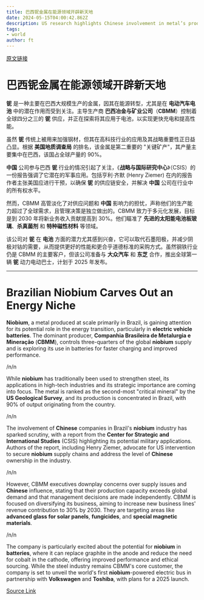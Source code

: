 ```yaml
---
title: 巴西铌金属在能源领域开辟新天地
date: 2024-05-15T04:00:42.862Z
description: US research highlights Chinese involvement in metal’s production
tags: 
- world
author: ft
---
```


[原文链接](https://ft.com/content/486100f4-5016-4bc4-b5a8-cd4ef9a19181)

# 巴西铌金属在能源领域开辟新天地

**铌** 是一种主要在巴西大规模生产的金属，因其在能源转型，尤其是在 **电动汽车电池** 中的潜在作用而受到关注。主导生产商 **巴西冶金与矿业公司**（**CBMM**）控制着全球四分之三的 **铌** 供应，并正在探索将其应用于电池，以实现更快充电和提高性能。

虽然 **铌** 传统上被用来加强钢材，但其在高科技行业的应用及其战略重要性正日益凸显。根据 **美国地质调查局** 的排名，该金属是第二重要的 "关键矿产"，其产量主要集中在巴西，该国占全球产量的 90%。

**中国** 公司参与巴西 **铌** 行业的情况引起了关注，《**战略与国际研究中心**》（CSIS）的一份报告强调了它潜在的军事应用。包括亨利·齐默 (Henry Ziemer) 在内的报告作者主张美国应进行干预，以确保 **铌** 的供应链安全，并解决 **中国** 公司在行业中的所有权水平。

然而，CBMM 高管淡化了对供应问题和 **中国** 影响力的担忧，声称他们的生产能力超过了全球需求，且管理决策是独立做出的。CBMM 致力于多元化发展，目标是到 2030 年将新业务收入贡献提高到 30%。他们瞄准了 **先进的太阳能电池板玻璃**、**杀真菌剂** 和 **特种磁性材料** 等领域。

该公司对 **铌** 在 **电池** 方面的潜力尤其感到兴奋，它可以取代石墨阳极，并减少阴极对钴的需要，从而提供更好的性能和更合乎道德标准的采购方式。虽然钢铁行业仍是 CBMM 的主要客户，但该公司准备与 **大众汽车** 和 **东芝** 合作，推出全球第一辆 **铌** 动力电动巴士，计划于 2025 年发布。

---

# Brazilian Niobium Carves Out an Energy Niche 

**Niobium**, a metal produced at scale primarily in Brazil, is gaining attention for its potential role in the energy transition, particularly in **electric vehicle batteries**. The dominant producer, **Companhia Brasileira de Metalurgia e Mineração** (**CBMM**), controls three-quarters of the global **niobium** supply and is exploring its use in batteries for faster charging and improved performance. 

/n/n

While **niobium** has traditionally been used to strengthen steel, its applications in high-tech industries and its strategic importance are coming into focus. The metal is ranked as the second-most "critical mineral" by the **US Geological Survey**, and its production is concentrated in Brazil, with 90% of output originating from the country. 

/n/n

The involvement of **Chinese** companies in Brazil's **niobium** industry has sparked scrutiny, with a report from the **Center for Strategic and International Studies** (CSIS) highlighting its potential military applications. Authors of the report, including Henry Ziemer, advocate for US intervention to secure **niobium** supply chains and address the level of **Chinese** ownership in the industry. 

/n/n

However, CBMM executives downplay concerns over supply issues and **Chinese** influence, stating that their production capacity exceeds global demand and that management decisions are made independently. CBMM is focused on diversifying its business, aiming to increase new business lines' revenue contribution to 30% by 2030. They are targeting areas like **advanced glass for solar panels**, **fungicides**, and **special magnetic materials**. 

/n/n

The company is particularly excited about the potential for **niobium** in **batteries**, where it can replace graphite in the anode and reduce the need for cobalt in the cathode, offering improved performance and ethical sourcing. While the steel industry remains CBMM's core customer, the company is set to unveil the world's first **niobium**-powered electric bus in partnership with **Volkswagen** and **Toshiba**, with plans for a 2025 launch.

[Source Link](https://ft.com/content/486100f4-5016-4bc4-b5a8-cd4ef9a19181)

